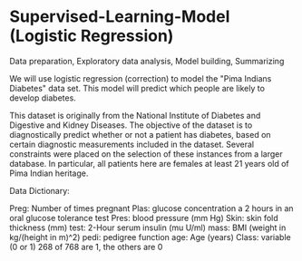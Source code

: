 # Supervised-Learning-Model (Logistic Regression)
Data preparation, Exploratory data analysis, Model building, Summarizing

We will use logistic regression (correction) to model the "Pima Indians Diabetes" data set. This model will predict which people are likely to develop diabetes.

This dataset is originally from the National Institute of Diabetes and Digestive and Kidney Diseases. The objective of the dataset is to diagnostically predict whether or not a patient has diabetes, based on certain diagnostic measurements included in the dataset. Several constraints were placed on the selection of these instances from a larger database. In particular, all patients here are females at least 21 years old of Pima Indian heritage.

Data Dictionary:

Preg: Number of times pregnant
Plas: glucose concentration a 2 hours in an oral glucose tolerance test
Pres: blood pressure (mm Hg)
Skin: skin fold thickness (mm)
test: 2-Hour serum insulin (mu U/ml)
mass: BMI (weight in kg/(height in m)^2)
pedi: pedigree function
age: Age (years)
Class: variable (0 or 1) 268 of 768 are 1, the others are 0
